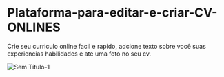 # Plataforma-para-editar-e-criar-CV-ONLINES
Crie seu curriculo online facil e rapido, adcione texto sobre você suas experiencias habilidades e ate uma foto no seu cv.

![Sem Título-1](https://user-images.githubusercontent.com/93484378/181062822-4c79848f-c2b9-4698-a3e9-aeea8abc6277.png)
